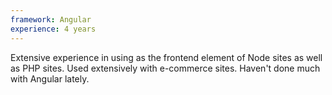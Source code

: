 ```yaml
---
framework: Angular
experience: 4 years
---
```


Extensive experience in using as the frontend element of Node sites as well as PHP sites. Used extensively with e-commerce sites. Haven&apos;t done much with Angular lately.